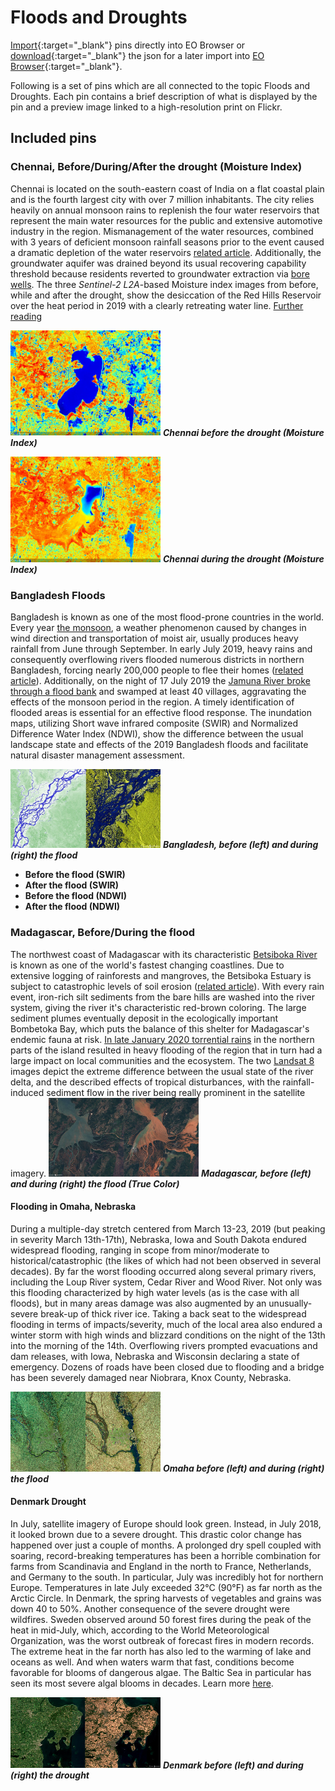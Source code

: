 # Floods and Droughts

[Import](https://apps.sentinel-hub.com/eo-browser/?sharedPinsListId=fe7e5f31-5d23-4f3b-acba-6a8fe07e4337){:target="_blank"} pins directly into EO Browser or [download](Floods_and_Droughts.json){:target="_blank"} the json for a later import into [EO Browser](https://apps.sentinel-hub.com/eo-browser/?zoom=10&lat=41.9&lng=12.5&themeId=DEFAULT-THEME){:target="_blank"}.

Following is a set of pins which are all connected to the topic Floods and Droughts. Each pin contains a brief description of what is displayed by the pin and a preview image linked to a high-resolution print on Flickr.

## Included pins 

### Chennai,  Before/During/After the drought (Moisture Index)

Chennai is located on the south-eastern coast of India on a flat coastal plain and is the fourth largest city with over 7 million inhabitants.
The city relies heavily on annual monsoon rains to replenish the four water reservoirs that represent the main water resources for the public and extensive automotive industry in the region. Mismanagement of the water resources, combined with 3 years of deficient monsoon rainfall seasons prior to the event caused a dramatic depletion of the water reservoirs [related article](https://www.bbc.com/news/world-asia-india-48672330). Additionally, the groundwater aquifer was drained beyond its usual recovering capability threshold because residents reverted to groundwater extraction via [bore wells](https://www.indiawaterportal.org/topics/borewells-and-tubewells). The three *Sentinel-2 L2A*-based Moisture index images from before, while and after the drought, show the desiccation of the Red Hills Reservoir over the heat period in 2019 with a clearly retreating water line. [Further reading](https://www.nationalgeographic.com/environment/2019/07/india-water-crisis-drought-could-be-helped-better-building-planning/)

[<img src="fig/Chennai_before_Drought.jpg" width="240">](https://www.flickr.com/photos/sentinelhub/50308819636/in/photostream/) 
***Chennai before the drought (Moisture Index)***

[<img src="fig/Chennai_Drought.jpg" width="240">](https://www.flickr.com/photos/sentinelhub/46200454534/in/album-72157715042342946/) ***Chennai during the drought (Moisture Index)***

### Bangladesh Floods
Bangladesh is known as one of the most flood-prone countries in the world. Every year [the monsoon](https://www.nationalgeographic.org/encyclopedia/monsoon/), a weather phenomenon caused by changes in wind direction and transportation of moist air, usually produces heavy rainfall from June through September. In early July 2019, heavy rains and consequently overflowing rivers flooded numerous districts in northern Bangladesh, forcing nearly 200,000 people to flee their homes ([related article](http://floodlist.com/asia/bangladesh-monsoon-floods-july-2019)). Additionally, on the night of 17 July 2019 the [Jamuna River broke through a flood bank](https://www.preventionweb.net/news/view/66848) and swamped at least 40 villages, aggravating the effects of the monsoon period in the region. A timely identification of flooded areas is essential for an effective flood response. The inundation maps, utilizing Short wave infrared composite (SWIR) and Normalized Difference Water Index (NDWI), show the difference between the usual landscape state and effects of the 2019 Bangladesh floods and facilitate natural disaster management assessment.

[<img src="fig/Bangladesh_flood.jpg" width="240">](https://www.flickr.com/photos/sentinelhub/50308784941/in/photostream/) ***Bangladesh, before (left) and during (right) the flood***

- **Before the flood (SWIR)**
- **After the flood (SWIR)**
- **Before the flood (NDWI)**
- **After the flood (NDWI)**

### Madagascar, Before/During the flood
The northwest coast of Madagascar with its characteristic [Betsiboka River](https://en.wikipedia.org/wiki/Betsiboka_River) is known as one of the world's fastest changing coastlines. Due to extensive logging of rainforests and mangroves, the Betsiboka Estuary is subject to catastrophic levels of soil erosion ([related article](https://earthobservatory.nasa.gov/images/4388/betsiboka-estuary-madagascar)). With every rain event, iron-rich silt sediments from the bare hills are washed into the river system, giving the river it's characteristic red-brown coloring. The large sediment plumes eventually deposit in the ecologically important Bombetoka Bay, which puts the balance of this shelter for Madagascar's endemic fauna at risk. [In late January 2020 torrential rains](https://earthobservatory.nasa.gov/images/146225/flood-waters-overwhelm-northern-madagascar#:~:text=Torrential%20rains%20from%20several%20tropical,northern%20reaches%20of%20the%20island.&text=Many%20grain%20stores%20and%20cattle,key%20agricultural%20regions%20of%20Madagascar.) in the northern parts of the island resulted in heavy flooding of the region that in turn had a large impact on local communities and the ecosystem. The two [Landsat 8](https://www.usgs.gov/land-resources/nli/landsat/landsat-8?qt-science_support_page_related_con=0#qt-science_support_page_related_con) images depict the extreme difference between the usual state of the river delta, and the described effects of tropical disturbances, with the rainfall-induced sediment flow in the river being really prominent in the satellite imagery.
[<img src="fig/Madagascar_flood.jpg" width="240">](https://www.flickr.com/photos/sentinelhub/50309056422/in/album-72157715851978893/) ***Madagascar, before (left) and during (right) the flood (True Color)***

#### Flooding in Omaha, Nebraska

During a multiple-day stretch centered from March 13-23, 2019 (but peaking in severity March 13th-17th), Nebraska, Iowa and South Dakota endured widespread flooding, ranging in scope from minor/moderate to historical/catastrophic (the likes of which had not been observed in several decades). By far the worst flooding occurred along several primary rivers, including the Loup River system, Cedar River and Wood River. Not only was this flooding characterized by high water levels (as is the case with all floods), but in many areas damage was also augmented by an unusually-severe break-up of thick river ice. Taking a back seat to the widespread flooding in terms of impacts/severity, much of the local area also endured a winter storm with high winds and blizzard conditions on the night of the 13th into the morning of the 14th. Overflowing rivers prompted evacuations and dam releases, with Iowa, Nebraska and Wisconsin declaring a state of emergency. Dozens of roads have been closed due to flooding and a bridge has been severely damaged near Niobrara, Knox County, Nebraska. 

[<img src="fig/Omaha_flood_thumbnail.jpg" width="240">](https://www.flickr.com/photos/sentinelhub/50309086337/in/album-72157715851978893/)
***Omaha before (left) and during (right) the flood***

#### Denmark Drought

In July, satellite imagery of Europe should look green. Instead, in July 2018, it looked brown due to a severe drought. This drastic color change has happened over just a couple of months. A prolonged dry spell coupled with soaring, record-breaking temperatures has been a horrible combination for farms from Scandinavia and England in the north to France, Netherlands, and Germany to the south. In particular, July was incredibly hot for northern Europe. Temperatures in late July exceeded 32°C (90°F) as far north as the Arctic Circle. In Denmark, the spring harvests of vegetables and grains was down 40 to 50%. Another consequence of the severe drought were wildfires. Sweden observed around 50 forest fires during the peak of the heat in mid-July, which, according to the World Meteorological Organization, was the worst outbreak of forecast fires in modern records. The extreme heat in the far north has also led to the warming of lake and oceans as well. And when waters warm that fast, conditions become favorable for blooms of dangerous algae. The Baltic Sea in particular has seen its most severe algal blooms in decades. Learn more [here](https://www.climate.gov/news-features/event-tracker/hot-dry-summer-has-led-drought-europe-2018).

[<img src="fig/Denmark_drought_thumbnail.jpg" width="240">](https://www.flickr.com/photos/sentinelhub/50308842936/in/album-72157715851978893/)
***Denmark before (left) and during (right) the drought***




